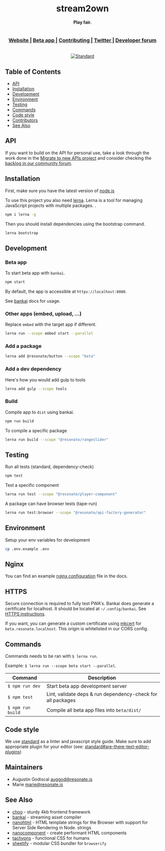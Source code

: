 <div align="center">
  <h1 align="center">stream2own</h1>
  <strong>Play fair.</strong>
</div>

<br />

<div align="center">
  <h3>
    <a href="https://resonate.is">
      Website
    </a>
    <span> | </span>
    <a href="https://beta.resonate.is">
      Beta app
    </a>
    <span> | </span>
    <a href="https://github.com/resonatecoop/stream2own/blob/master/CONTRIBUTING.md">
      Contributing
    </a>
    <span> | </span>
    <a href="https://www.twitter.com/resonatecoop/">
      Twitter
    </a>
    <span> | </span>
    <a href="https://resonate.is/contact-us/join-developer-forum/">
      Developer forum
    </a>
  </h3>
</div>

<br />

<div align="center">
  <!-- Standard -->
  <a href="https://standardjs.com">
    <img src="https://img.shields.io/badge/code%20style-standard-brightgreen.svg?style=flat-square"
      alt="Standard" />
  </a>
</div>

## Table of Contents
- [API](#api)
- [Installation](#installation)
- [Development](#development)
- [Environment](#environment)
- [Testing](#testing)
- [Commands](#commands)
- [Code style](#code-style)
- [Contributors](#contributors)
- [See Also](#see-also)

## API

If you want to build on the API for personal use, take a look through the work done in the [Migrate to new APIs project](https://github.com/resonatecoop/stream/projects/5#card-59829409) and consider checking the [backlog in our community forum](https://community.resonate.is/c/platform/52). 

## Installation

First, make sure you have the latest version of [node.js](https://nodejs.org/)

To use this project you also need [lerna](https://github.com/lerna/lerna). Lerna is a tool for managing JavaScript projects with multiple packages. .

```sh
npm i lerna -g
```

Then you should install dependencies using the bootstrap command.

```sh
lerna bootstrap
```

## Development

### Beta app

To start beta app with `bankai`.

```sh
npm start
```

By default, the app is accessible at `https://localhost:8080`.

See [bankai](https://github.com/choojs/bankai) docs for usage.

### Other apps (embed, upload, ...)

Replace `embed` with the target app if different. 

```sh
lerna run --scope embed start --parallel
```

### Add a package

```sh
lerna add @resonate/button --scope "beta"
```

### Add a dev dependency

Here's how you would add gulp to tools

```sh
lerna add gulp --scope tools
```

### Build

Compile app to `dist` using bankai.

```sh
npm run build
```

To compile a specific package

```sh
lerna run build --scope "@resonate/rangeslider"
```

## Testing

Run all tests (standard, dependency-check)

```sh
npm test
```

Test a specific component

```sh
lerna run test --scope "@resonate/player-component"
```

A package can have browser tests (tape-run)

```sh
lerna run test:browser --scope "@resonate/api-factory-generator"
```

## Environment

Setup your env variables for development

```sh
cp .env.example .env
```

## Nginx

You can find an example [nginx configuration](/docs/nginx/beta.resonate.localhost.conf) file in the docs.

## HTTPS

Secure connection is required to fully test PWA's. Bankai does generate a certificate for localhost. It should be located at `~/.config/bankai`. See [HTTPS instructions](https://github.com/choojs/bankai#%EF%B8%8F--https-instructions).

If you want, you can generate a custom certificate using [mkcert](https://github.com/FiloSottile/mkcert) for `beta.resonate.localhost`. This origin is whitelisted in our CORS config.

## Commands

Commands needs to be ran with `$ lerna run`.

Example: `$ lerna run --scope beta start --parallel`.

Command                 | Description                                      |
------------------------|--------------------------------------------------|
`$ npm run dev`         | Start beta app development server
`$ npm test`            | Lint, validate deps & run dependency-check for all packages
`$ npm run build`       | Compile all beta app files into `beta/dist/`

## Code style

We use [standard](https://standardjs.com/) as a linter and javascript style guide.
Make sure to add appropriate plugin for your editor (see: [standard#are-there-text-editor-plugins](https://github.com/standard/standard#are-there-text-editor-plugins))

## Maintainers

- Augustin Godiscal <auggod@resonate.is>
- Marie <marie@resonate.is>

## See Also
- [choo](https://github.com/choojs/choo) - sturdy 4kb frontend framework
- [bankai](https://github.com/choojs/bankai) - streaming asset compiler
- [nanohtml](https://github.com/choojs/nanohtml) - HTML template strings for the Browser with support for Server Side Rendering in Node.
  strings
- [nanocomponent](https://github.com/choojs/nanocomponent) - create performant HTML components
- [tachyons](https://github.com/tachyons-css/tachyons) - functional CSS for
  humans
- [sheetify](https://github.com/stackcss/sheetify) - modular CSS bundler for
  `browserify`
